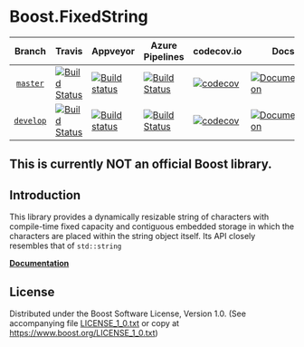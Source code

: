 # Boost.FixedString

Branch          | Travis | Appveyor | Azure Pipelines | codecov.io | Docs | Matrix |
:-------------: | ------ | -------- | --------------- | ---------- | ---- | ------ |
[`master`](https://github.com/18/fixed_string/tree/master) | [![Build Status](https://travis-ci.org/18/fixed_string.svg?branch=master)](https://travis-ci.org/18/fixed_string) | [![Build status](https://ci.appveyor.com/api/projects/status/64es4wg4w7mc5wn2/branch/master?svg=true)](https://ci.appveyor.com/project/1847325/fixed-string/branch/master) | [![Build Status](https://dev.azure.com/vinniefalco/fixed-string/_apis/build/status/pipeline?branchName=master)](https://dev.azure.com/vinniefalco/fixed-string/_build/latest?definitionId=6&branchName=master) | [![codecov](https://codecov.io/gh/18/fixed_string/branch/master/graph/badge.svg)](https://codecov.io/gh/18/fixed_string/branch/master) | [![Documentation](https://img.shields.io/badge/docs-master-brightgreen.svg)](https://18.github.io/doc/fixed_string) | [![Matrix](https://img.shields.io/badge/matrix-master-brightgreen.svg)](http://www.boost.org/development/tests/master/developer/fixed_string.html)
[`develop`](https://github.com/18/fixed_string/tree/develop) | [![Build Status](https://travis-ci.org/18/fixed_string.svg?branch=develop)](https://travis-ci.org/18/fixed_string) | [![Build status](https://ci.appveyor.com/api/projects/status/64es4wg4w7mc5wn2/branch/develop?svg=true)](https://ci.appveyor.com/project/1847325/fixed-string/branch/develop) | [![Build Status](https://dev.azure.com/vinniefalco/fixed-string/_apis/build/status/pipeline?branchName=develop)](https://dev.azure.com/vinniefalco/fixed-string/_build/latest?definitionId=6&branchName=master) | [![codecov](https://codecov.io/gh/18/fixed_string/branch/develop/graph/badge.svg)](https://codecov.io/gh/18/fixed_string/branch/develop) | [![Documentation](https://img.shields.io/badge/docs-develop-brightgreen.svg)](http://www.boost.org/doc/libs/develop/doc/html/fixed_string.html) | [![Matrix](https://img.shields.io/badge/matrix-develop-brightgreen.svg)](http://www.boost.org/development/tests/develop/developer/fixed_string.html)

## This is currently **NOT** an official Boost library.

## Introduction

This library provides a dynamically resizable string of characters with
compile-time fixed capacity and contiguous embedded storage in which the
characters are placed within the string object itself. Its API closely
resembles that of `std::string`

**[Documentation](https://18.github.io/doc/fixed_string/)**

## License

Distributed under the Boost Software License, Version 1.0.
(See accompanying file [LICENSE_1_0.txt](LICENSE_1_0.txt) or copy at
https://www.boost.org/LICENSE_1_0.txt)
